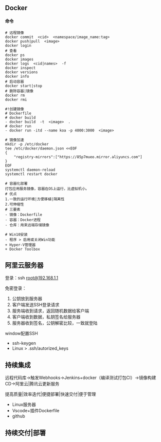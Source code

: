 ## Docker

#### 命令

```shell
# 远程镜像
docker commit  <cid>  <namespace/image_name:tag> 
docker push|pull  <image>
docker login
# 查看
docker ps
docker images
docker logs  <cid|names>  -f
docker inspect
docker versions
docker info
# 启动容器
docker start|stop
# 删除容器|镜像
docker rm
docker rmi
```

```shell
#!创建镜像
# Dockerfile
# docker build
- docker build  -t  <image>  .
# docker run
- docker run -itd --name koa -p 4000:3000  <image>
```

```shell
# 镜像加速
mkdir -p /etc/docker
tee /etc/docker/daemon.json <<EOF
{
	"registry-mirrors":["https://85p7mueo.mirror.aliyuncs.com"]
}
EOF
systemctl daemon-reload
systemctl restart docker
```

~~~shell
# 容器化部署
打包应用服务镜像，容器在OS上运行，比虚拟机小。
# 优点
1.一致的运行环境|方便移植|隔离性
2.可伸缩性
# 三要素
- 镜像：Dockerfile
- 容器：Docker进程
- 仓库：用来远端存储镜像
~~~

~~~shell
# Win10安装
- 程序 > 启用或关闭Win功能
+ Hyper-V管理器
+ Docker Toolbox
~~~

## 阿里云服务器

登录：ssh root@192.168.1.1

免密登录：

1. 公钥放到服务器
2. 客户端发送SSH登录请求
3. 服务端收到请求，返回随机数据给客户端
4. 客户端收到数据，私钥签名给服务器
5. 服务器收到签名，公钥解密比较，一致就登陆

window配置SSH

- ssh-keygen
- Linux > .ssh/autorized_keys

## 持续集成

远程代码库→触发Webhooks→Jenkins+docker（编译测试打包CI）→镜像构建CD→阿里云|腾讯云更新服务

提高质量|效率迭代|便捷部署|快速交付|便于管理

- Linux服务器
- Vscode+插件Dockerfile
- github

## 持续交付|部署
